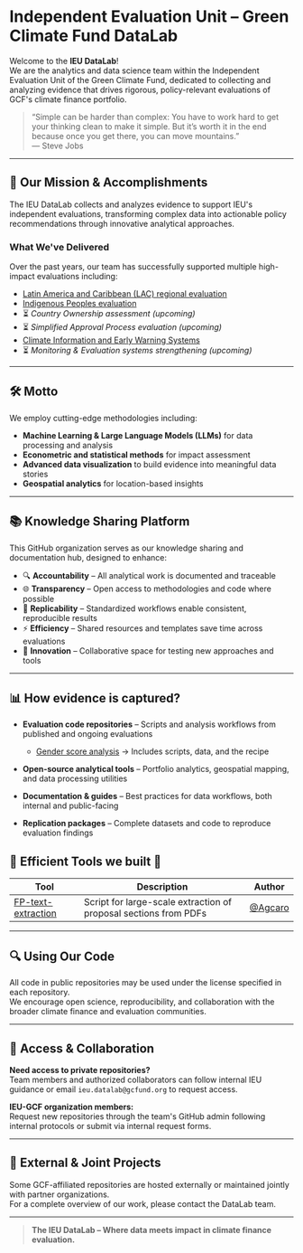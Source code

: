 # Independent Evaluation Unit – Green Climate Fund DataLab


Welcome to the **IEU DataLab**!  
We are the analytics and data science team within the Independent Evaluation Unit of the Green Climate Fund, dedicated to collecting and analyzing evidence that drives rigorous, policy-relevant evaluations of GCF's climate finance portfolio.

> “Simple can be harder than complex: You have to work hard to get your thinking clean to make it simple. But it’s worth it in the end because once you get there, you can move mountains.”  
> — Steve Jobs

---


## 🎯 Our Mission & Accomplishments

The IEU DataLab collects and analyzes evidence to support IEU's independent evaluations, transforming complex data into actionable policy recommendations through innovative analytical approaches.

### What We've Delivered
Over the past years, our team has successfully supported multiple high-impact evaluations including:

- [Latin America and Caribbean (LAC) regional evaluation](https://ieu.greenclimate.fund/document/final-report-lac2024)
- [Indigenous Peoples evaluation](https://ieu.greenclimate.fund/document/final-report-ips2024)
- ⏳ *Country Ownership assessment (upcoming)*
- ⏳ *Simplified Approval Process evaluation (upcoming)*
- [Climate Information and Early Warning Systems](https://github.com/IEU-GCF/ciews)
- ⏳ *Monitoring & Evaluation systems strengthening (upcoming)*

---

## 🛠️ Motto

We employ cutting-edge methodologies including:

- **Machine Learning & Large Language Models (LLMs)** for data processing and analysis  
- **Econometric and statistical methods** for impact assessment  
- **Advanced data visualization** to build evidence into meaningful data stories  
- **Geospatial analytics** for location-based insights  

---

## 📚 Knowledge Sharing Platform

This GitHub organization serves as our knowledge sharing and documentation hub, designed to enhance:

- 🔍 **Accountability** – All analytical work is documented and traceable  
- 🌐 **Transparency** – Open access to methodologies and code where possible  
- 🔄 **Replicability** – Standardized workflows enable consistent, reproducible results  
- ⚡ **Efficiency** – Shared resources and templates save time across evaluations  
- 🚀 **Innovation** – Collaborative space for testing new approaches and tools  

---

## 📊 How evidence is captured?

- **Evaluation code repositories** – Scripts and analysis workflows from published and ongoing evaluations
  - [Gender score analysis](https://github.com/IEU-GCF/IP2024) → Includes scripts, data, and the recipe
    
- **Open-source analytical tools** – Portfolio analytics, geospatial mapping, and data processing utilities  
- **Documentation & guides** – Best practices for data workflows, both internal and public-facing  
- **Replication packages** – Complete datasets and code to reproduce evaluation findings

## 🧰 Efficient Tools we built 🔧

| Tool | Description | Author |
|------|-------------|--------|
| [FP-text-extraction](https://github.com/Agcaro/FP-text-extraction) | Script for large-scale extraction of proposal sections from PDFs | [@Agcaro](https://github.com/Agcaro) |



---

## 🔍 Using Our Code

All code in public repositories may be used under the license specified in each repository.  
We encourage open science, reproducibility, and collaboration with the broader climate finance and evaluation communities.

---

## 🔐 Access & Collaboration

**Need access to private repositories?**  
Team members and authorized collaborators can follow internal IEU guidance or email `ieu.datalab@gcfund.org` to request access.

**IEU-GCF organization members:**  
Request new repositories through the team's GitHub admin following internal protocols or submit via internal request forms.

---

## 📁 External & Joint Projects

Some GCF-affiliated repositories are hosted externally or maintained jointly with partner organizations.  
For a complete overview of our work, please contact the DataLab team.

---

> **The IEU DataLab – Where data meets impact in climate finance evaluation.**
